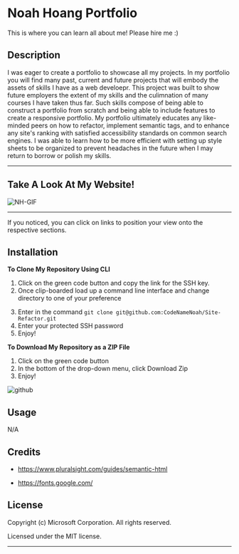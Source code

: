 # Noah Hoang Portfolio

This is where you can learn all about me! Please hire me :)

## Description

I was eager to create a portfolio to showcase all my projects. In my portfolio you will find many past, current and future projects that will embody the assets of skills I have as a web develoepr.
This project was built to show future employers the extent of my skills and the culimnation of many courses I have taken thus far. Such skills compose of being able to construct a portfolio from scratch and being able to include features to create a responsive portfolio.
My portfolio ultimately educates any like-minded peers on how to refactor, implement semantic tags, and to enhance any site's ranking with satisfied accessibility standards on common search engines.
I was able to learn how to be more efficient with setting up style sheets to be organized to prevent headaches in the future when I may return to borrow or polish my skills.

---

## Take A Look At My Website!

![NH-GIF](https://user-images.githubusercontent.com/127361736/227891070-588ea50e-bed7-43a7-b4a1-cedb28269d3d.gif)

---

If you noticed, you can click on links to position your view onto the respective sections.

## Installation

**To Clone My Repository Using CLI**

1. Click on the green code button and copy the link for the SSH key.
2. Once clip-boarded load up a command line interface and change directory to one of your preference
<!-- TODO:CHANGE CLONE ADDRESS -->
3. Enter in the command `git clone git@github.com:CodeNameNoah/Site-Refactor.git`
4. Enter your protected SSH password
5. Enjoy!

**To Download My Repository as a ZIP File**

1. Click on the green code button
2. In the bottom of the drop-down menu, click Download Zip
3. Enjoy!

![github](https://user-images.githubusercontent.com/127361736/227422005-d28a9020-e331-4098-976b-df9c1e545bb4.png)

## Usage

N/A

## Credits

* https://www.pluralsight.com/guides/semantic-html

* https://fonts.google.com/



## License

Copyright (c) Microsoft Corporation. All rights reserved.

Licensed under the MIT license.

---
